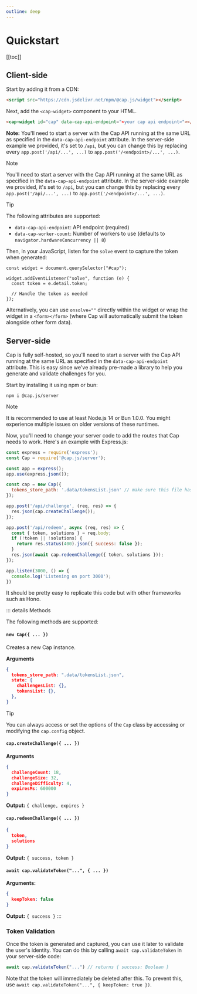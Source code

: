 ```yaml
---
outline: deep
---
```


# Quickstart
[[toc]]

## Client-side

Start by adding it from a CDN:

```html
<script src="https://cdn.jsdelivr.net/npm/@cap.js/widget"></script>
```

Next, add the `<cap-widget>` component to your HTML.

```html
<cap-widget id="cap" data-cap-api-endpoint="<your cap api endpoint>"></cap-widget>
```

**Note:** You'll need to start a server with the Cap API running at the same URL as specified in the `data-cap-api-endpoint` attribute. In the server-side example we provided, it's set to `/api`, but you can change this by replacing every `app.post('/api/...', ...)` to `app.post('/<endpoint>/...', ...)`.

> [!NOTE]
> You'll need to start a server with the Cap API running at the same URL as specified in the `data-cap-api-endpoint` attribute.
> In the server-side example we provided, it's set to `/api`, but you can change this by replacing every `app.post('/api/...', ...)` to `app.post('/<endpoint>/...', ...)`.


> [!TIP]
> The following attributes are supported:
> 
> * `data-cap-api-endpoint`: API endpoint (required)
> * `data-cap-worker-count`: Number of workers to use (defaults to `navigator.hardwareConcurrency || 8`)

Then, in your JavaScript, listen for the `solve` event to capture the token when generated:

```js{3}
const widget = document.querySelector("#cap");

widget.addEventListener("solve", function (e) { 
  const token = e.detail.token;
  
  // Handle the token as needed
});
```

Alternatively, you can use `onsolve=""` directly within the widget or wrap the widget in a `<form></form>` (where Cap will automatically submit the token alongside other form data).

## Server-side
Cap is fully self-hosted, so you'll need to start a server with the Cap API running at the same URL as specified in the `data-cap-api-endpoint` attribute. This is easy since we've already pre-made a library to help you generate and validate challenges for you.

Start by installing it using npm or bun:

```
npm i @cap.js/server
```

> [!NOTE]
> It is recommended to use at least Node.js 14 or Bun 1.0.0. You might experience multiple issues on older versions of these runtimes.

Now, you'll need to change your server code to add the routes that Cap needs to work. Here's an example with Express.js:

```js
const express = require('express');
const Cap = require('@cap.js/server');

const app = express();
app.use(express.json());

const cap = new Cap({
  tokens_store_path: '.data/tokensList.json' // make sure this file has already been created and added to your gitignore
});

app.post('/api/challenge', (req, res) => {
  res.json(cap.createChallenge());
});

app.post('/api/redeem', async (req, res) => {
  const { token, solutions } = req.body;
  if (!token || !solutions) {
    return res.status(400).json({ success: false });
  }
  res.json(await cap.redeemChallenge({ token, solutions }));
});

app.listen(3000, () => {
  console.log('Listening on port 3000');
})
```
It should be pretty easy to replicate this code but with other frameworks such as Hono.


::: details Methods

The following methods are supported:

#### `new Cap({ ... })`
Creates a new Cap instance.

**Arguments**
```json
{
  tokens_store_path: ".data/tokensList.json",
  state: {
    challengesList: {},
    tokensList: {},
  },
}
```

> [!TIP]
> You can always access or set the options of the `Cap` class by accessing or modifying the `cap.config` object.

#### `cap.createChallenge({ ... })`
**Arguments**
```json
{
  challengeCount: 18,
  challengeSize: 32,
  challengeDifficulty: 4,
  expiresMs: 600000
}
```
**Output:** `{ challenge, expires }`

#### `cap.redeemChallenge({ ... })`
```json
{
  token,
  solutions
}
```

**Output:** `{ success, token }`

#### `await cap.validateToken("...", { ... })`
**Arguments:**
```json
{
  keepToken: false
}
```
**Output:** `{ success }`
:::

### Token Validation

Once the token is generated and captured, you can use it later to validate the user's identity. You can do this by calling `await cap.validateToken` in your server-side code:

```js
await cap.validateToken("...") // returns { success: Boolean }
```

Note that the token will immediately be deleted after this. To prevent this, use `await cap.validateToken("...", { keepToken: true })`.